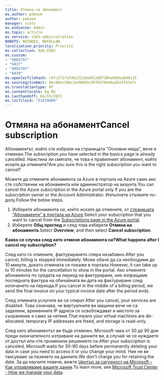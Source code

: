 ```yaml
---
title: Отмяна на абонамент
ms.author: pebaum
author: pebaum
manager: scotv
ms.audience: Admin
ms.topic: article
ms.service: o365-administration
ROBOTS: NOINDEX, NOFOLLOW
localization_priority: Priority
ms.collection: Adm_O365
ms.custom:
- "9003797"
- "6837"
- "9003797"
- "6839"
ms.openlocfilehash: c4fc2f27afd623218ad413d8738ba9d9ea8d6115
ms.sourcegitcommit: 8bc60ec34bc1e40685e3976576e04a2623f63a7c
ms.translationtype: HT
ms.contentlocale: bg-BG
ms.lasthandoff: 04/15/2021
ms.locfileid: "51819609"
---
```

# <a name="cancel-subscription"></a><span data-ttu-id="64228-102">Отмяна на абонамент</span><span class="sxs-lookup"><span data-stu-id="64228-102">Cancel subscription</span></span>

<span data-ttu-id="64228-103">Абонаментът, който сте избрали на страницата "Основни неща", вече е отменен.</span><span class="sxs-lookup"><span data-stu-id="64228-103">The subscription you have selected in the basics page is already cancelled.</span></span> <span data-ttu-id="64228-104">Наистина ли смятате, че това е правилният абонамент, който искате да отмените?</span><span class="sxs-lookup"><span data-stu-id="64228-104">Are you sure this is the right subscription you want to cancel?</span></span>

<span data-ttu-id="64228-105">Можете да отмените абонамента за Azure в портала на Azure само ако сте собственик на абонамента или администратор на акаунта.</span><span class="sxs-lookup"><span data-stu-id="64228-105">You can cancel the Azure subscription in the Azure portal only if you are the subscription owner or the Account Administrator.</span></span> <span data-ttu-id="64228-106">Изпълнете стъпките по-долу.</span><span class="sxs-lookup"><span data-stu-id="64228-106">Follow the below steps.</span></span>

1. <span data-ttu-id="64228-107">Изберете абонамента си, който искате да отмените, от [страницата "Абонаменти" в портала на Azure](https://ms.portal.azure.com/#blade/Microsoft_Azure_Billing/SubscriptionsBlade).</span><span class="sxs-lookup"><span data-stu-id="64228-107">Select your subscription that you want to cancel from the [Subscriptions page in the Azure portal](https://ms.portal.azure.com/#blade/Microsoft_Azure_Billing/SubscriptionsBlade).</span></span>
2. <span data-ttu-id="64228-108">Изберете **Общ преглед** и след това изберете **Отмяна на абонамента**.</span><span class="sxs-lookup"><span data-stu-id="64228-108">Select **Overview**, and then select **Cancel subscription**.</span></span>

<span data-ttu-id="64228-109">**Какво се случва след като отменя абонамента си?**</span><span class="sxs-lookup"><span data-stu-id="64228-109">**What happens after I cancel my subscription?**</span></span>

<span data-ttu-id="64228-110">След като го отмените, фактурирането спира незабавно.</span><span class="sxs-lookup"><span data-stu-id="64228-110">After you cancel, billing is stopped immediately.</span></span> <span data-ttu-id="64228-111">Може обаче да са необходими до 10 минути, докато отмяната се покаже в портала.</span><span class="sxs-lookup"><span data-stu-id="64228-111">However, it can take up to 10 minutes for the cancellation to show in the portal.</span></span> <span data-ttu-id="64228-112">Ако отмените абонамента по средата на период на фактуриране, ние изпращаме последната фактура на обичайната ви дата на фактуриране след изтичането на периода.</span><span class="sxs-lookup"><span data-stu-id="64228-112">If you cancel in the middle of a billing period, we send the final invoice on your typical invoice date after the period ends.</span></span>

<span data-ttu-id="64228-113">След отмяната услугите ви се спират.</span><span class="sxs-lookup"><span data-stu-id="64228-113">After you cancel, your services are disabled.</span></span> <span data-ttu-id="64228-114">Това означава, че виртуалните ви машини вече не са заделени, временните IP адреси се освобождават и мястото за съхранение е само за четене.</span><span class="sxs-lookup"><span data-stu-id="64228-114">That means your virtual machines are de-allocated, temporary IP addresses are freed, and storage is read-only.</span></span>

<span data-ttu-id="64228-115">След като абонаментът ви бъде отменен, Microsoft чака от 30 до 90 дни преди окончателното изтриване на данните ви, в случай че се нуждаете от достъп или сте променили решението си.</span><span class="sxs-lookup"><span data-stu-id="64228-115">After your subscription is canceled, Microsoft waits for 30-90 days before permanently deleting your data in case you need to access it or you change your mind.</span></span> <span data-ttu-id="64228-116">Ние не ви таксуваме за пазенето на данните.</span><span class="sxs-lookup"><span data-stu-id="64228-116">We don't charge you for retaining the data.</span></span> <span data-ttu-id="64228-117">За да научите повече, вижте [Център за сигурност на Microsoft – Как управляваме вашите данни](https://www.microsoft.com/trust-center/privacy/data-management#leave).</span><span class="sxs-lookup"><span data-stu-id="64228-117">To learn more, see [Microsoft Trust Center - How we manage your data](https://www.microsoft.com/trust-center/privacy/data-management#leave).</span></span>

